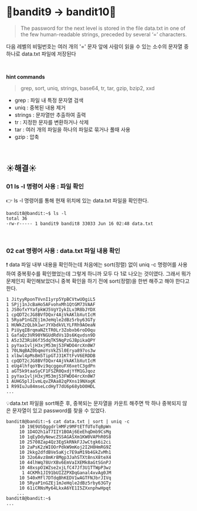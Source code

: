 # 🌳bandit9 -> bandit10🌳
> The password for the next level is stored in the file data.txt in one of the few human-readable strings, preceded by several ‘=’ characters. <br/>

다음 레벨의 비밀번호는 여러 개의 '=' 문자 앞에 사람이 읽을 수 있는 소수의 문자열 중 하나로 data.txt 파일에 저장된다 <br />

<br/>

**hint commands**
>grep, sort, uniq, strings, base64, tr, tar, gzip, bzip2, xxd

- grep : 파일 내 특정 문자열 검색
- uniq : 중복된 내용 제거
- strings : 문자열만 추출하여 출력
- tr : 지정한 문자를 변환하거나 삭제
- tar : 여러 개의 파일을 하나의 파일로 묶거나 풀때 사용
- gzip : 압축

<br />

## ☀️해결☀️
### 01 ls -l 명령어 사용 : 파일 확인
👉 ls -l 명령어를 통해 현재 위치에 있는 data.txt 파일을 확인한다.<br/>
```ssh
bandit8@bandit:~$ ls -l
total 36
-rw-r----- 1 bandit9 bandit8 33033 Jun 16 02:48 data.txt
```

<br/>

### 02 cat 명령어 사용 : data.txt 파일 내용 확인
❗ data 파일 내부 내용을 확인하는데 처음에는 sort(정렬) 없이 uniq -c  명령어를 사용하여 중복횟수를 확인했었는데 그렇게 하니까 모두 다 1로 나오는 것이였다. 그래서 뭐가 문제인지 확인해보았더니 중복 확인을 하기 전에 sort(정렬)을 한번 해주고 해야 한다고 한다.<br/>
```ssh
1 JityyRponTVvnI1yrp5YpBCVtwUOgiL5
1 SPjj1nJcBaHo5AFvohxMh1QtGM73VAAF
1 JS0ofxYYafpkWJ5VgYIykILv3R8bJYDX
1 cpQDT2cJG8BVfDQxr4AjVkAKlbXutIcM
1 5RyaP1nGZEj1mJeHqle2dBz5rby63GTy
1 HUWkZzQLbk1wrJYXbdkVLYLFRh9AOeaN
1 PiUyqIBrqmaNZtTR0Lr3Zobxb6roDOqu
1 GafaQz3VR90YNGUdRdVs1Ds6Kqvdsn9D
1 A5z3Z3Ri86f35dqTK5NqPzGJBpikaQPY
1 pyYax1vljH3xjM53mj53FWDO4rcXn0W7
1 70LNqBAZ0bqmoYsVkZSl0Erya897os3w
1 xlbwl4pMsBm5TipGTJ31KTtFvV6ERDDB
1 cpQDT2cJG8BVfDQxr4AjVkAKlbXutIcM
1 eUg4lhfqoYBvi9qcggeuFX6xetC3gdPn
1 aGT5k9taaSyCF1FSZR0QxdjYfM1GJqoz
1 pyYax1vljH3xjM53mj53FWDO4rcXn0W7
1 AUHG5plJ1vmLqvZRAa82qPXns19NXogK
1 R99IuJu84mseLcdHyT7dU6p68ybO0HDL
...
```
💡data.txt 파일을 sort해준 후, 중복되는 문자열을 카운트 해주면 딱 하나 중복되지 않은 문자열이 있고 password를 찾을 수 있었다.
```ssh
bandit8@bandit:~$ cat data.txt | sort | uniq -c
     10 19E9USQggdrlHMFz9MFtETfUToTqBpWn
     10 1D4O2h1aT7IIY1BOAj6EeEhqDmb9CsMg
     10 1qEyDdyNewcZSSAGASXm1KW0VAPhR0S8
     10 25708Zap4Qz3EgSkRNkFJJwCtgk6i2ci
     10 2aPsK2zWIOOrPdkW9mKoj2I2H0HmRG9Z
     10 2kkg2dfdBVe5aKjc7E9aM19b4GkZvMh1
     10 32o6Avz8mKr8Mgp3JahSTXt8nsX8teX4
     10 44lhWq78UrXBv6EmVaIXEMk8aGtSGnPJ
     10 48xspO1WZse2xjLfC47Jf3U1TTWpP3wz
      1 4CKMh1JI91bUIZZPXDqGanal4xvAg0JM
     10 540xMfl7DTdqBhKEDV1wAGTFNJbrJIVq
     10 5RyaP1nGZEj1mJeHqle2dBz5rby63GTy
     10 61iCRNsMy64LkxA6YE1I5ZXxnphwHpqt
    ...
bandit8@bandit:~$
...
